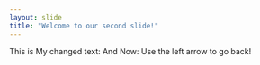 ```yaml
---
layout: slide
title: "Welcome to our second slide!"
---
```

This is My changed text: And Now: 
Use the left arrow to go back!
